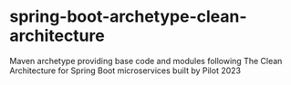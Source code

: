 # spring-boot-archetype-clean-architecture
Maven archetype providing base code and modules following The Clean Architecture for Spring Boot microservices built by Pilot 2023
